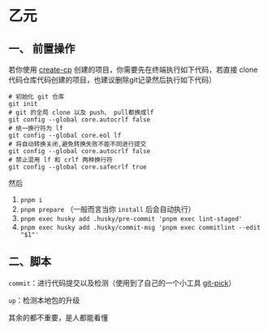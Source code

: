 # 乙元

## 一、 前置操作
若你使用 [create-cp](https://www.npmjs.com/package/create-cp) 创建的项目，你需要先在终端执行如下代码，若直接 clone代码仓库代码创建的项目，也建议删除git记录然后执行如下代码）

```shell
# 初始化 git 仓库
git init
# git 的全局 clone 以及 push、 pull都换成lf
git config --global core.autocrlf false
# 统一换行符为 lf
git config --global core.eol lf
# 将自动转换关闭,避免转换失败不能不同进行提交
git config --global core.autocrlf false
# 禁止混用 lf 和 crlf 两种换行符
git config --global core.safecrlf true
```

然后

1. `pnpm i`
2. `pnpm prepare` （一般而言当你 `install` 后会自动执行）
3. `pnpm exec husky add .husky/pre-commit 'pnpm exec lint-staged'`
4. `pnpm exec husky add .husky/commit-msg 'pnpm exec commitlint --edit "$1"'`

## 二、脚本

`commit`：进行代码提交以及检测（使用到了自己的一个小工具 [git-pick](https://www.npmjs.com/package/@chinbor/git-pick)）

`up`：检测本地包的升级

其余的都不重要，是人都能看懂
